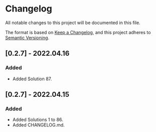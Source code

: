 # Changelog
All notable changes to this project will be documented in this file.

The format is based on [Keep a Changelog](https://keepachangelog.com/en/1.0.0/),
and this project adheres to [Semantic Versioning](https://semver.org/spec/v2.0.0.html).

## [0.2.7] - 2022.04.16
### Added
- Added Solution 87.

## [0.2.7] - 2022.04.15
### Added
- Added Solutions 1 to 86.
- Added CHANGELOG.md.